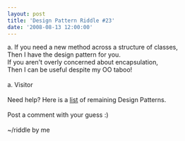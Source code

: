 ```yaml
---
layout: post
title: 'Design Pattern Riddle #23'
date: '2008-08-13 12:00:00'
---
```


a. If you need a new method across a structure of classes,<br>Then I have the design pattern for you.<br>If you aren't overly concerned about encapsulation,<br>Then I can be useful despite my OO taboo!<br><br>a. Visitor<br><br>Need help? Here is a <a href="http://www.elijahmanor.com/#">list</a> of remaining Design Patterns.<br><br>Post a comment with your guess :)<br><br>~/riddle by me
